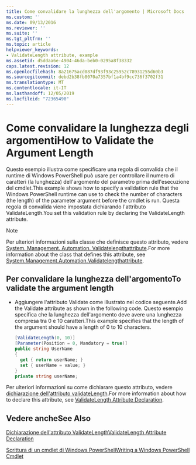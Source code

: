 ```yaml
---
title: Come convalidare la lunghezza dell'argomento | Microsoft Docs
ms.custom: ''
ms.date: 09/13/2016
ms.reviewer: ''
ms.suite: ''
ms.tgt_pltfrm: ''
ms.topic: article
helpviewer_keywords:
- ValidateLength attribute, example
ms.assetid: d5ddaa6e-4904-46da-beb0-0295a8f38332
caps.latest.revision: 12
ms.openlocfilehash: 8a21675acd087df93f93c25952c78931255d60b3
ms.sourcegitcommit: debd2b38fb8070a7357bf1a4bf9cc736f3702f31
ms.translationtype: MT
ms.contentlocale: it-IT
ms.lasthandoff: 12/05/2019
ms.locfileid: "72365490"
---
```

# <a name="how-to-validate-the-argument-length"></a><span data-ttu-id="957b8-102">Come convalidare la lunghezza degli argomenti</span><span class="sxs-lookup"><span data-stu-id="957b8-102">How to Validate the Argument Length</span></span>

<span data-ttu-id="957b8-103">Questo esempio illustra come specificare una regola di convalida che il runtime di Windows PowerShell può usare per controllare il numero di caratteri (la lunghezza) dell'argomento del parametro prima dell'esecuzione del cmdlet.</span><span class="sxs-lookup"><span data-stu-id="957b8-103">This example shows how to specify a validation rule that the Windows PowerShell runtime can use to check the number of characters (the length) of the parameter argument before the cmdlet is run.</span></span> <span data-ttu-id="957b8-104">Questa regola di convalida viene impostata dichiarando l'attributo ValidateLength.</span><span class="sxs-lookup"><span data-stu-id="957b8-104">You set this validation rule by declaring the ValidateLength attribute.</span></span>

> [!NOTE]
> <span data-ttu-id="957b8-105">Per ulteriori informazioni sulla classe che definisce questo attributo, vedere [System. Management. Automation. Validatelengthattribute](/dotnet/api/System.Management.Automation.ValidateLengthAttribute).</span><span class="sxs-lookup"><span data-stu-id="957b8-105">For more information about the class that defines this attribute, see [System.Management.Automation.Validatelengthattribute](/dotnet/api/System.Management.Automation.ValidateLengthAttribute).</span></span>

## <a name="to-validate-the-argument-length"></a><span data-ttu-id="957b8-106">Per convalidare la lunghezza dell'argomento</span><span class="sxs-lookup"><span data-stu-id="957b8-106">To validate the argument length</span></span>

- <span data-ttu-id="957b8-107">Aggiungere l'attributo Validate come illustrato nel codice seguente.</span><span class="sxs-lookup"><span data-stu-id="957b8-107">Add the Validate attribute as shown in the following code.</span></span> <span data-ttu-id="957b8-108">Questo esempio specifica che la lunghezza dell'argomento deve avere una lunghezza compresa tra 0 e 10 caratteri.</span><span class="sxs-lookup"><span data-stu-id="957b8-108">This example specifies that the length of the argument should have a length of 0 to 10 characters.</span></span>

    ```csharp
    [ValidateLength(0, 10)]
    [Parameter(Position = 0, Mandatory = true)]
    public string UserName
    {
      get { return userName; }
      set { userName = value; }
    }
    private string userName;
    ```

<span data-ttu-id="957b8-109">Per ulteriori informazioni su come dichiarare questo attributo, vedere [dichiarazione dell'attributo validateLength](./validatelength-attribute-declaration.md).</span><span class="sxs-lookup"><span data-stu-id="957b8-109">For more information about how to declare this attribute, see [ValidateLength Attribute Declaration](./validatelength-attribute-declaration.md).</span></span>

## <a name="see-also"></a><span data-ttu-id="957b8-110">Vedere anche</span><span class="sxs-lookup"><span data-stu-id="957b8-110">See Also</span></span>

[<span data-ttu-id="957b8-111">Dichiarazione dell'attributo ValidateLength</span><span class="sxs-lookup"><span data-stu-id="957b8-111">ValidateLength Attribute Declaration</span></span>](./validatelength-attribute-declaration.md)

[<span data-ttu-id="957b8-112">Scrittura di un cmdlet di Windows PowerShell</span><span class="sxs-lookup"><span data-stu-id="957b8-112">Writing a Windows PowerShell Cmdlet</span></span>](./writing-a-windows-powershell-cmdlet.md)
